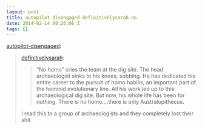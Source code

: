 ```yaml
---
layout: post
title: autopilot disengaged definitivelysarah no
date: 2014-02-14 00:26:06 Z
tags: []
---
```

[autopilot-disengaged](http://autopilot-disengaged.tumblr.com/post/70488064107/definitivelysarah-no-homo-cries-the-team-at):

> [definitivelysarah](http://definitivelysarah.tumblr.com/post/64210965744/no-homo-cries-the-team-at-the-dig-site-the-head):
> 
> > “No homo” cries the team at the dig site. The head archaeologist sinks to his knees, sobbing. He has dedicated his entire career to the pursuit of homo habilis, an important part of the hominid evolutionary line. All his work led up to this archaeological dig site. But now, his whole life has been for nothing. There is no homo….there is only Australopithecus.
> 
> I read this to a group of archaeologists and they completely lost their shit
